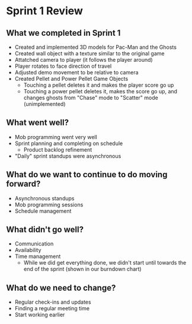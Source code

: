 # Sprint 1 Review  
## What we completed in Sprint 1
* Created and implemented 3D models for Pac-Man and the Ghosts
* Created wall object with a texture similar to the original game
* Attatched camera to player (it follows the player around)
* Player rotates to face direction of travel
* Adjusted demo movement to be relative to camera
* Created Pellet and Power Pellet Game Objects
  * Touching a pellet deletes it and makes the player score go up
  * Touching a power pellet deletes it, makes the score go up, and changes ghosts from "Chase" mode to "Scatter" mode (unimplemented)

## What went well?
* Mob programming went very well
* Sprint planning and completing on schedule
  * Product backlog refinement
* "Daily" sprint standups were asynchronous 

## What do we want to continue to do moving forward?  
* Asynchronous standups
* Mob programming sessions
* Schedule management

## What didn't go well?
* Communication
* Availability
* Time management
  * While we did get everything done, we didn't start until towards the end of the sprint (shown in our burndown chart)

## What do we need to change?
* Regular check-ins and updates
* Finding a regular meeting time
* Start working earlier
